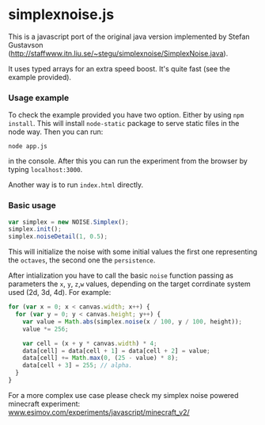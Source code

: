 # simplexnoise.js

This is a javascript port of the original java version implemented by Stefan Gustavson (http://staffwww.itn.liu.se/~stegu/simplexnoise/SimplexNoise.java).

It uses typed arrays for an extra speed boost. It's quite fast (see the example provided).

### Usage example

To check the example provided you have two option. Either by using `npm install`. This will install `node-static` package to serve static files in the node way. Then you can run:

```
node app.js
```
in the console. After this you can run the experiment from the browser by typing `localhost:3000`.

Another way is to run `index.html` directly.

### Basic usage
```javascript
var simplex = new NOISE.Simplex();
simplex.init();
simplex.noiseDetail(1, 0.5);
```

This will initialize the noise with some initial values the first one representing the `octaves`, the second one the `persistence`.

After intialization you have to call the basic `noise` function passing as parameters the `x`, `y`, `z`,`w` values, depending on the target corrdinate system used (2d, 3d, 4d).
For example:
```javascript
for (var x = 0; x < canvas.width; x++) {
  for (var y = 0; y < canvas.height; y++) {
    var value = Math.abs(simplex.noise(x / 100, y / 100, height));
    value *= 256;

    var cell = (x + y * canvas.width) * 4;
    data[cell] = data[cell + 1] = data[cell + 2] = value;
    data[cell] += Math.max(0, (25 - value) * 8);
    data[cell + 3] = 255; // alpha.
  }
} 
```

For a more complex use case please check my simplex noise powered minecraft experiment: www.esimov.com/experiments/javascript/minecraft_v2/
